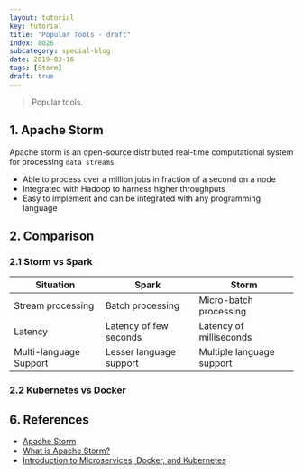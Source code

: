 ```yaml
---
layout: tutorial
key: tutorial
title: "Popular Tools - draft"
index: 8026
subcategory: special-blog
date: 2019-03-16
tags: [Storm]
draft: true
---
```


> Popular tools.

## 1. Apache Storm
Apache storm is an open-source distributed real-time computational system for processing `data streams`.
* Able to process over a million jobs in fraction of a second on a node
* Integrated with Hadoop to harness higher throughputs
* Easy to implement and can be integrated with any programming language

## 2. Comparison
### 2.1 Storm vs Spark

Situation              | Spark                   | Storm
-----------------------|-------------------------|----------------------
Stream processing      | Batch processing        | Micro-batch processing
Latency                | Latency of few seconds  | Latency of milliseconds
Multi-language Support | Lesser language support | Multiple language support

### 2.2 Kubernetes vs Docker

## 6. References
* [Apache Storm](https://storm.apache.org/)
* [What is Apache Storm?](https://intellipaat.com/blog/what-is-apache-storm/)
* [Introduction to Microservices, Docker, and Kubernetes](https://www.youtube.com/watch?v=1xo-0gCVhTU)
